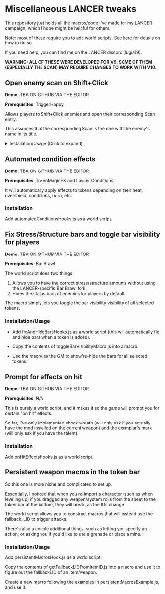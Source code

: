 # Miscellaneous LANCER tweaks

This repository just holds all the macros/code I've made for my LANCER campaign, which I hope might be helpful for others.

Note: most of these require you to add world scripts. See [here](https://foundryvtt.wiki/en/basics/world-scripts) for details on how to do so.

If you need help, you can find me on the LANCER discord (lugia19).

**WARNING: ALL OF THESE WERE DEVELOPED FOR V9. SOME OF THEM (ESPECIALLY THE SCAN) MAY REQUIRE CHANGES TO WORK WITH V10.**

## Open enemy scan on Shift+Click

**Demo**: TBA ON GITHUB VIA THE EDITOR

**Prerequisites**: TriggerHappy 

Allows players to Shift+Click enemies and open their corresponding Scan entry. 

This assumes that the corresponding Scan is the one with the enemy's name in its title.


<details>
	<summary>Installation/Usage (Click to expand)</summary>
	
	- Add scanOnShiftClickHooks.js as a world script.
	
	- Copy the contents of enableScanForTokenMacro.js into a macro.

	- Create the 'Trigger Happy' journal directory, and a journal inside it also called 'Trigger Happy'.
	
	NOTE: The script assumes that you have not changed the default trigger happy settings (specifically, the triggers folder and journal entry should both be "Trigger Happy").

	- Create the Scan entry for an enemy (I believe there's a macro for that.)

	- Make sure the Scan entry's title contains the enemy's name.

	- Have the GM select the token and run the enableScanForToken marco added earlier. 
	
	- This will enable shift-clicking for all tokens of that actor (enemy type).

</details>

## Automated condition effects

**Demo**: TBA ON GITHUB VIA THE EDITOR

**Prerequisites**: TokenMagicFX and Lancer Conditions.

It will automatically apply effects to tokens depending on their heat, overshield, conditions, burn, etc.

### Installation
Add automatedConditionsHooks.js as a world script.



## Fix Stress/Structure bars and toggle bar visibility for players

**Demo**: TBA ON GITHUB VIA THE EDITOR

**Prerequisites**: Bar Brawl

The world script does two things:
1) Allows you to have the correct stress/structure amounts without using the LANCER-specific Bar Brawl fork.
2) Hides the status bars of enemies for players by default.

The macro simply lets you toggle the bar visibility visibility of all selected tokens.

### Installation/Usage

- Add fixAndHideBarsHooks.js as a world script (this will automatically fix and hide bars when a token is added).

- Copy the contents of toggleBarVisibilityMacro.js into a macro. 

- Use the macro as the GM to show/re-hide the bars for all selected tokens.



## Prompt for effects on hit

**Demo**: TBA ON GITHUB VIA THE EDITOR

**Prerequisites**: N/A

This is purely a world script, and it makes it so the game will prompt you for certain "on hit" effects.

So far, I've only implemented shock wreath (will only ask if you actually have the mod installed on the current weapon) and the exemplar's mark (will only ask if you have the talent).

### Installation

Add onHitEffectsHooks.js as a world script.



## Persistent weapon macros in the token bar

So this one is more niche and complicated to set up. 

Essentially, I noticed that when you re-import a character (such as when leveling up) if you dragged any weapon/system rolls from the sheet to the token bar at the bottom, they will break, as the IDs change.

The world script allows you to construct macros that will instead use the fallback_LID to trigger attacks.

There's also a couple additional things, such as letting you specify an action, or asking you if you'd like to use a grenade or place a mine.


### Installation/Usage

Add persistentMacrosHook.js as a world script.

Copy the contents of getFallbackLIDFromItemID.js into a macro and use it to figure out the fallbackLID of an item/weapon.

Create a new macro following the examples in persistentMacrosExample.js, and use it.